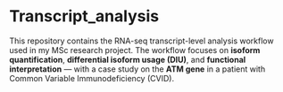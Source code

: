 # Transcript_analysis
This repository contains the RNA-seq transcript-level analysis workflow used in my MSc research project.   The workflow focuses on **isoform quantification**, **differential isoform usage (DIU)**, and **functional interpretation** — with a case study on the **ATM gene** in a patient with Common Variable Immunodeficiency (CVID).
